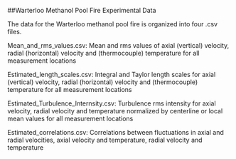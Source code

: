 ##Warterloo Methanol Pool Fire Experimental Data

The data for the Warterloo methanol pool fire is organized into four .csv files.

Mean_and_rms_values.csv: Mean and rms values of axial (vertical) velocity, radial (horizontal) velocity and (thermocouple) temperature for all measurement locations

Estimated_length_scales.csv: Integral and Taylor length scales for axial (vertical) velocity, radial (horizontal) velocity and (thermocouple) temperature for all measurement locations

Estimated_Turbulence_Internsity.csv: Turbulence rms intensity for axial velocity, radial velocity and temperature normalized by centerline or local mean values for all measurement locations

Estimated_correlations.csv: Correlations between fluctuations in axial and radial velocities, axial velocity and temperature, radial velocity and temperature


